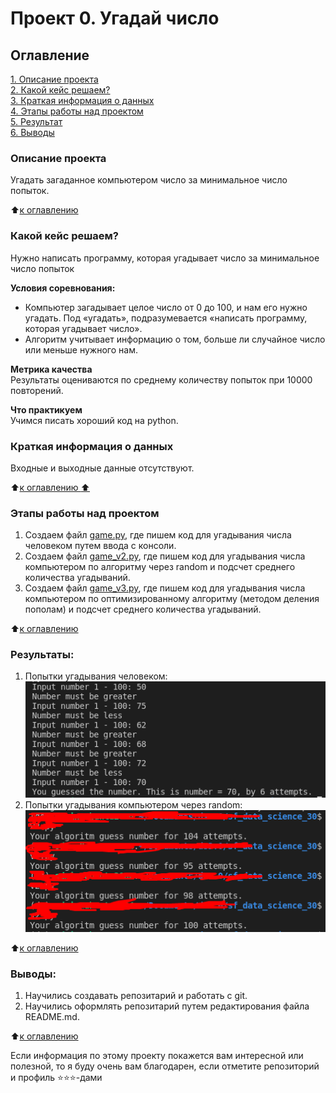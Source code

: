 # Проект 0. Угадай число

## Оглавление  
[1. Описание проекта](#Описание-проекта)  
[2. Какой кейс решаем?](#Какой-кейс-решаем)  
[3. Краткая информация о данных](#Краткая-информация-о-данных)  
[4. Этапы работы над проектом](#Этапы-работы-над-проектом)  
[5. Результат](#Результат)  
[6. Выводы](#Выводы)  

### Описание проекта  
Угадать загаданное компьютером число за минимальное число попыток.

:arrow_up:[к оглавлению](#Оглавление)


### Какой кейс решаем?  
Нужно написать программу, которая угадывает число за минимальное число попыток

**Условия соревнования:**  
- Компьютер загадывает целое число от 0 до 100, и нам его нужно угадать. Под «угадать», подразумевается «написать программу, которая угадывает число».
- Алгоритм учитывает информацию о том, больше ли случайное число или меньше нужного нам.

**Метрика качества**  
Результаты оцениваются по среднему количеству попыток при 10000 повторений.

**Что практикуем**  
Учимся писать хороший код на python.


### Краткая информация о данных  
Входные и выходные данные отсутствуют.

:arrow_up:[к оглавлению :arrow_up:](#Оглавление)


### Этапы работы над проектом  
1. Создаем файл [game.py](game.py), где пишем код для угадывания числа человеком путем ввода с консоли.
2. Создаем файл [game_v2.py](game_v2.py), где пишем код для угадывания числа компьютером по алгоритму через random и подсчет среднего количества угадываний.
3. Создаем файл [game_v3.py](game_v3.py), где пишем код для угадывания числа компьютером по оптимизированному алгоритму (методом деления пополам) и подсчет среднего количества угадываний.

:arrow_up:[к оглавлению](#Оглавление)


### Результаты:  
1. Попытки угадывания человеком:  
    ![screenshot_1.png](screenshot_1.png)
2. Попытки угадывания компьютером через random:  
    ![screenshot_2.png](screenshot_2.png)
<!-- 3. Попытки угадывания компьютером по оптимизированному алгоритму:  
    ![screenshot_3.png](screenshot_3.png) -->

:arrow_up:[к оглавлению](#Оглавление)

### Выводы:  
<!-- 1. Реализовали алгоритм по поиску загаданного числа методом деления пополам.  -->
<!-- 1. Научились оформлять код по стандарту PEP8. -->
1. Научились создавать репозитарий и работать с git.
4. Научились оформлять репозитарий путем редактирования файла README.md.
<!-- 5. Реализовали воспроизводимость кода. -->

:arrow_up:[к оглавлению](#Оглавление)

Если информация по этому проекту покажется вам интересной или полезной, то я буду очень вам благодарен, если отметите репозиторий и профиль ⭐️⭐️⭐️-дами